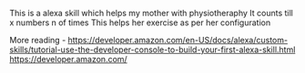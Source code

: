 This is a alexa skill which helps my mother with physiotheraphy
It counts till x numbers n of times
This helps her exercise as per her configuration


More reading - 
https://developer.amazon.com/en-US/docs/alexa/custom-skills/tutorial-use-the-developer-console-to-build-your-first-alexa-skill.html
https://developer.amazon.com/
